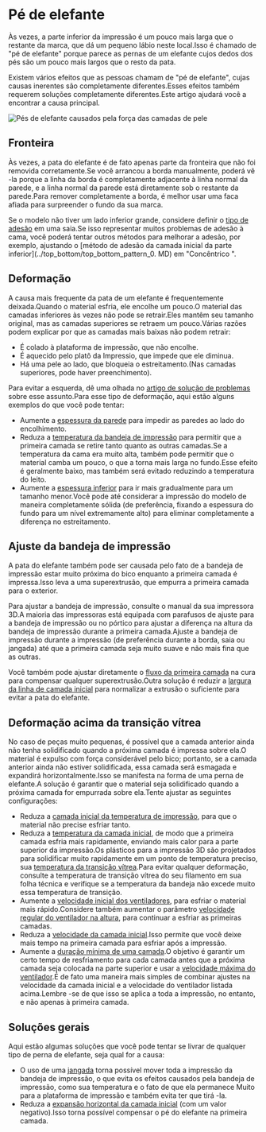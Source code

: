 Pé de elefante
====
Às vezes, a parte inferior da impressão é um pouco mais larga que o restante da marca, que dá um pequeno lábio neste local.Isso é chamado de "pé de elefante" porque parece as pernas de um elefante cujos dedos dos pés são um pouco mais largos que o resto da pata.

Existem vários efeitos que as pessoas chamam de "pé de elefante", cujas causas inerentes são completamente diferentes.Esses efeitos também requerem soluções completamente diferentes.Este artigo ajudará você a encontrar a causa principal.

![Pés de elefante causados ​​pela força das camadas de pele](../../../articles/images/elephants_foot.jpg)

Fronteira
----
Às vezes, a pata do elefante é de fato apenas parte da fronteira que não foi removida corretamente.Se você arrancou a borda manualmente, poderá vê -la porque a linha da borda é completamente adjacente à linha normal da parede, e a linha normal da parede está diretamente sob o restante da parede.Para remover completamente a borda, é melhor usar uma faca afiada para surpreender o fundo da sua marca.

Se o modelo não tiver um lado inferior grande, considere definir o [tipo de adesão](../plataform_adhiction/adesion_type.md) em uma saia.Se isso representar muitos problemas de adesão à cama, você poderá tentar outros métodos para melhorar a adesão, por exemplo, ajustando o [método de adesão da camada inicial da parte inferior](../top_bottom/top_bottom_pattern_0. MD) em "Concêntrico ".

Deformação
----
A causa mais frequente da pata de um elefante é frequentemente deixada.Quando o material esfria, ele encolhe um pouco.O material das camadas inferiores às vezes não pode se retrair.Eles mantêm seu tamanho original, mas as camadas superiores se retraem um pouco.Várias razões podem explicar por que as camadas mais baixas não podem retrair:
* É colado à plataforma de impressão, que não encolhe.
* É aquecido pelo platô da Impressio, que impede que ele diminua.
* Há uma pele ao lado, que bloqueia o estreitamento.(Nas camadas superiores, pode haver preenchimento).

Para evitar a esquerda, dê uma olhada no [artigo de solução de problemas](Warping.md) sobre esse assunto.Para esse tipo de deformação, aqui estão alguns exemplos do que você pode tentar:
* Aumente a [espessura da parede](../Shell/Wall_thickness.md) para impedir as paredes ao lado do encolhimento.
* Reduza a [temperatura da bandeja de impressão](../material/material_bed_temperature.md) para permitir que a primeira camada se retire tanto quanto as outras camadas.Se a temperatura da cama era muito alta, também pode permitir que o material camba um pouco, o que a torna mais larga no fundo.Esse efeito é geralmente baixo, mas também será evitado reduzindo a temperatura do leito.
* Aumente a [espessura inferior](../top_bottom/bottom_thickness.md) para ir mais gradualmente para um tamanho menor.Você pode até considerar a impressão do modelo de maneira completamente sólida (de preferência, fixando a espessura do fundo para um nível extremamente alto) para eliminar completamente a diferença no estreitamento.

Ajuste da bandeja de impressão
----
A pata do elefante também pode ser causada pelo fato de a bandeja de impressão estar muito próxima do bico enquanto a primeira camada é impressa.Isso leva a uma superextrusão, que empurra a primeira camada para o exterior.

Para ajustar a bandeja de impressão, consulte o manual da sua impressora 3D.A maioria das impressoras está equipada com parafusos de ajuste para a bandeja de impressão ou no pórtico para ajustar a diferença na altura da bandeja de impressão durante a primeira camada.Ajuste a bandeja de impressão durante a impressão (de preferência durante a borda, saia ou jangada) até que a primeira camada seja muito suave e não mais fina que as outras.

Você também pode ajustar diretamente o [fluxo da primeira camada](../material/material_flow_layer_0.md) na cura para compensar qualquer superextrusão.Outra solução é reduzir a [largura da linha de camada inicial](../resolução/inicial_layer_line_width_factor.md) para normalizar a extrusão o suficiente para evitar a pata do elefante.

Deformação acima da transição vítrea
----
No caso de peças muito pequenas, é possível que a camada anterior ainda não tenha solidificado quando a próxima camada é impressa sobre ela.O material é expulso com força considerável pelo bico; portanto, se a camada anterior ainda não estiver solidificada, essa camada será esmagada e expandirá horizontalmente.Isso se manifesta na forma de uma perna de elefante.A solução é garantir que o material seja solidificado quando a próxima camada for empurrada sobre ela.Tente ajustar as seguintes configurações:

* Reduza a [camada inicial da temperatura de impressão](../material/material_print_temperature_layer_0.md), para que o material não precise esfriar tanto.
* Reduza a [temperatura da camada inicial](../material/material_bed_temperature_layer_0.md), de modo que a primeira camada esfria mais rapidamente, enviando mais calor para a parte superior da impressão.Os plásticos para a impressão 3D são projetados para solidificar muito rapidamente em um ponto de temperatura preciso, sua [temperatura da transição vítrea](https://en.wikipedia.org/wiki/glass_transition_transition_temperature_tg).Para evitar qualquer deformação, consulte a temperatura de transição vítrea do seu filamento em sua folha técnica e verifique se a temperatura da bandeja não excede muito essa temperatura de transição.
* Aumente a [velocidade inicial dos ventiladores](../resfriamento/cool_fan_speed_0.md), para esfriar o material mais rápido.Considere também aumentar o parâmetro [velocidade regular do ventilador na altura](../resfriamento/cool_fan_full_at_height.md), para continuar a esfriar as primeiras camadas.
* Reduza a [velocidade da camada inicial](../speed/speed_layer_0.md).Isso permite que você deixe mais tempo na primeira camada para esfriar após a impressão.
* Aumente a [duração mínima de uma camada](../resfriamento/cool_min_layer_time.md).O objetivo é garantir um certo tempo de resfriamento para cada camada antes que a próxima camada seja colocada na parte superior e usar a [velocidade máxima do ventilador](../resfriamento/cool_fan_speed_max.md).É de fato uma maneira mais simples de combinar ajustes na velocidade da camada inicial e a velocidade do ventilador listada acima.Lembre -se de que isso se aplica a toda a impressão, no entanto, e não apenas à primeira camada.

Soluções gerais
----
Aqui estão algumas soluções que você pode tentar se livrar de qualquer tipo de perna de elefante, seja qual for a causa:
* O uso de uma [jangada](../plataform_adhiction/adesion_type.md) torna possível mover toda a impressão da bandeja de impressão, o que evita os efeitos causados ​​pela bandeja de impressão, como sua temperatura e o fato de que ela permanece Muito para a plataforma de impressão e também evita ter que tirá -la.
* Reduza a [expansão horizontal da camada inicial](../shell/xy_offset_layer_0.md) (com um valor negativo).Isso torna possível compensar o pé do elefante na primeira camada.